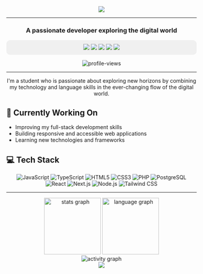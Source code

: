 <div align="center">
  <img src="https://capsule-render.vercel.app/api?type=waving&color=gradient&height=200&section=header&text=Yimikami&fontSize=80&fontAlignY=35&animation=twinkling&fontColor=white" />
</div>

---



<h3 align="center">A passionate developer exploring the digital world</h3>

<p align="center" style="background-color: #f0f0f0; padding: 10px; border-radius: 10px;">
  <a href="https://x.com/yusufkaahya"><img src="https://img.shields.io/badge/X-%23000000.svg?style=for-the-badge&logo=X&logoColor=white"/></a>
  <a href="mailto:hi@yimikami.me"><img src="https://img.shields.io/badge/Email-D14836?style=for-the-badge&logo=gmail&logoColor=white"/></a>
  <a href="https://www.yusufkahya.com/"><img src="https://img.shields.io/badge/Portfolio-%23000000.svg?style=for-the-badge&logo=firefox&logoColor=#FF7139"/></a>
  <a href="https://www.linkedin.com/in/yusufkaahya/"><img src="https://img.shields.io/badge/LinkedIn-%230A66C2.svg?style=for-the-badge&logo=linkedin-white&logoColor=white"/></a>
  <a href="https://www.instagram.com/yusufkaahya/"><img src="https://img.shields.io/badge/Instagram-%23E1306C.svg?style=for-the-badge&logo=Instagram&logoColor=white"/></a>
</p>

<p align="center">
  <img src="https://visitor-badge.laobi.icu/badge?page_id=yimikami.yimikami&" alt="profile-views" />
</p>

---

<p align="center">I'm a student who is passionate about exploring new horizons by combining my technology and language skills in the ever-changing flow of the digital world.</p>

## 🔭 Currently Working On
- Improving my full-stack development skills
- Building responsive and accessible web applications
- Learning new technologies and frameworks

## 💻 Tech Stack

<p align="center">
  <img src="https://img.shields.io/badge/javascript-%23323330.svg?style=for-the-badge&logo=javascript&logoColor=%23F7DF1E" alt="JavaScript" />
  <img src="https://img.shields.io/badge/typescript-%23007ACC.svg?style=for-the-badge&logo=typescript&logoColor=white" alt="TypeScript" />
  <img src="https://img.shields.io/badge/html5-%23E34F26.svg?style=for-the-badge&logo=html5&logoColor=white" alt="HTML5" />
  <img src="https://img.shields.io/badge/css3-%231572B6.svg?style=for-the-badge&logo=css3&logoColor=white" alt="CSS3" />
  <img src="https://img.shields.io/badge/php-%23777BB4.svg?style=for-the-badge&logo=php&logoColor=white" alt="PHP" />
  <img src="https://img.shields.io/badge/postgres-%23316192.svg?style=for-the-badge&logo=postgresql&logoColor=white" alt="PostgreSQL" />
  <img src="https://img.shields.io/badge/react-%2320232a.svg?style=for-the-badge&logo=react&logoColor=%2361DAFB" alt="React" />
  <img src="https://img.shields.io/badge/next.js-%23000000.svg?style=for-the-badge&logo=next.js&logoColor=white" alt="Next.js" />
  <img src="https://img.shields.io/badge/node.js-%23339933.svg?style=for-the-badge&logo=node.js&logoColor=white" alt="Node.js" />
  <img src="https://img.shields.io/badge/tailwindcss-%2338B2D8.svg?style=for-the-badge&logo=tailwindcss&logoColor=white" alt="Tailwind CSS" />
</p>

---

<div align="center">
  <img src="https://github-readme-stats.vercel.app/api?username=Yimikami&show_icons=true&theme=tokyonight&hide_border=true&count_private=true" height="150" alt="stats graph"/>
  <img src="https://github-readme-stats.vercel.app/api/top-langs/?username=Yimikami&layout=compact&theme=tokyonight&hide_border=true" height="150" alt="language graph"/>
</div>

<div align="center">
  <img src="https://github-readme-activity-graph.vercel.app/graph?username=Yimikami&theme=tokyo-night&hide_border=true" alt="activity graph"/>
</div>

<div align="center">
  <img src="https://capsule-render.vercel.app/api?type=waving&color=gradient&height=100&section=footer" />
</div> 
